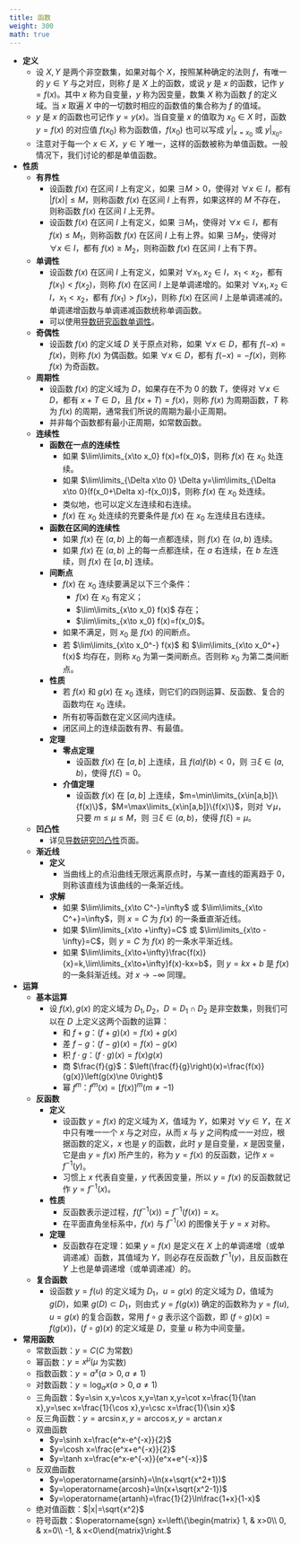 ```yaml
---
title: 函数
weight: 300
math: true
---
```


- **定义**
    - 设 $X,Y$ 是两个非空数集，如果对每个 $X$，按照某种确定的法则 $f$，有唯一的 $y \in Y$ 与之对应，则称 $f$ 是 $X$ 上的函数，或说 $y$ 是 $x$ 的函数，记作 $y=f(x)$。其中 $x$ 称为自变量，$y$ 称为因变量，数集 $X$ 称为函数 $f$ 的定义域。当 $x$ 取遍 $X$ 中的一切数时相应的函数值的集合称为 $f$ 的值域。
    - $y$ 是 $x$ 的函数也可记作 $y=y(x)$。当自变量 $x$ 的值取为 $x_0 \in X$ 时，函数 $y=f(x)$ 的对应值 $f(x_0)$ 称为函数值，$f(x_0)$ 也可以写成 $y|_{x=x_0}$ 或 $y|_{x_0}$。
    - 注意对于每一个 $x \in X$，$y \in Y$ 唯一，这样的函数被称为单值函数。一般情况下，我们讨论的都是单值函数。
- **性质**
    - **有界性**
        - 设函数 $f(x)$ 在区间 $I$ 上有定义，如果 $\exists M>0$，使得对 $\forall x\in I$，都有 $|f(x)|\le M$，则称函数 $f(x)$ 在区间 $I$ 上有界，如果这样的 $M$ 不存在，则称函数 $f(x)$ 在区间 $I$ 上无界。
        - 设函数 $f(x)$ 在区间 $I$ 上有定义，如果 $\exists M_1$，使得对 $\forall x\in I$，都有 $f(x)\le M_1$，则称函数 $f(x)$ 在区间 $I$ 上有上界。如果 $\exists M_2$，使得对 $\forall x\in I$，都有 $f(x)\ge M_2$，则称函数 $f(x)$ 在区间 $I$ 上有下界。
    - **单调性**
        - 设函数 $f(x)$ 在区间 $I$ 上有定义，如果对 $\forall x_1,x_2 \in I$，$x_1< x_2$，都有 $f(x_1)<f(x_2)$，则称 $f(x)$ 在区间 $I$ 上是单调递增的。如果对 $\forall x_1,x_2 \in I$，$x_1< x_2$，都有 $f(x_1)>f(x_2)$，则称 $f(x)$ 在区间 $I$ 上是单调递减的。单调递增函数与单调递减函数统称单调函数。
        - 可以使用[导数研究函数单调性](/notes/docs/mathematics/calculus/derivative#erqbub)。
    - **奇偶性**
        - 设函数 $f(x)$ 的定义域 $D$ 关于原点对称，如果 $\forall x \in D$，都有 $f(-x)=f(x)$，则称 $f(x)$ 为偶函数。如果 $\forall x \in D$，都有 $f(-x)=-f(x)$，则称 $f(x)$ 为奇函数。
    - **周期性**
        - 设函数 $f(x)$ 的定义域为 $D$，如果存在不为 $0$ 的数 $T$，使得对 $\forall x\in D$，都有 $x+T\in D$，且 $f(x+T)=f(x)$，则称 $f(x)$ 为周期函数，$T$ 称为 $f(x)$ 的周期，通常我们所说的周期为最小正周期。
        - 并非每个函数都有最小正周期，如常数函数。
    - **连续性** <span id="vhnj4q"></span>
        - **函数在一点的连续性**
            - 如果 $\lim\limits_{x\to x_0} f(x)=f(x_0)$，则称 $f(x)$ 在 $x_0$ 处连续。
            - 如果 $\lim\limits_{\Delta x\to 0} \Delta y=\lim\limits_{\Delta x\to 0}(f(x_0+\Delta x)-f(x_0))$，则称 $f(x)$ 在 $x_0$ 处连续。
            - 类似地，也可以定义左连续和右连续。
            - $f(x)$ 在 $x_0$ 处连续的充要条件是 $f(x)$ 在 $x_0$ 左连续且右连续。
        - **函数在区间的连续性** <span id="oi6fm3"></span>
            - 如果 $f(x)$ 在 $(a,b)$ 上的每一点都连续，则 $f(x)$ 在 $(a,b)$ 连续。
            - 如果 $f(x)$ 在 $(a,b)$ 上的每一点都连续，在 $a$ 右连续，在 $b$ 左连续，则 $f(x)$ 在 $[a,b]$ 连续。
        - **间断点**
            - $f(x)$ 在 $x_0$ 连续要满足以下三个条件：
                - $f(x)$ 在 $x_0$ 有定义；
                - $\lim\limits_{x\to x_0} f(x)$ 存在；
                - $\lim\limits_{x\to x_0} f(x)=f(x_0)$。
            - 如果不满足，则 $x_0$ 是 $f(x)$ 的间断点。
            - 若 $\lim\limits_{x\to x_0^-} f(x)$ 和 $\lim\limits_{x\to x_0^+} f(x)$ 均存在，则称 $x_0$ 为第一类间断点。否则称 $x_0$ 为第二类间断点。
        - **性质**
            - 若 $f(x)$ 和 $g(x)$ 在 $x_0$ 连续，则它们的四则运算、反函数、复合的函数均在 $x_0$ 连续。
            - 所有初等函数在定义区间内连续。
            - 闭区间上的连续函数有界、有最值。
        - **定理**
            - **零点定理** <span id="fkxb1e"></span>
                - 设函数 $f(x)$ 在 $[a,b]$ 上连续，且 $f(a)f(b)<0$，则 $\exists\xi\in(a,b)$，使得 $f(\xi)=0$。
            - **介值定理**
                - 设函数 $f(x)$ 在 $[a,b]$ 上连续，$m=\min\limits_{x\in[a,b]}\{f(x)\}$，$M=\max\limits_{x\in[a,b]}\{f(x)\}$，则对 $\forall \mu$，只要 $m\le\mu\le M$，则 $\exists\xi\in(a,b)$，使得 $f(\xi)=\mu$。
    - **凹凸性**
        - 详见[导数研究凹凸性](/notes/docs/mathematics/calculus/derivative#tc59gd)页面。
    - **渐近线**
        - **定义**
            - 当曲线上的点沿曲线无限远离原点时，与某一直线的距离趋于 $0$，则称该直线为该曲线的一条渐近线。
        - **求解**
            - 如果 $\lim\limits_{x\to C^-}=\infty$ 或 $\lim\limits_{x\to C^+}=\infty$，则 $x=C$ 为 $f(x)$ 的一条垂直渐近线。
            - 如果 $\lim\limits_{x\to +\infty}=C$ 或 $\lim\limits_{x\to -\infty}=C$，则 $y=C$ 为 $f(x)$ 的一条水平渐近线。
            - 如果 $\lim\limits_{x\to+\infty}\frac{f(x)}{x}=k,\lim\limits_{x\to+\infty}f(x)-kx=b$，则 $y=kx+b$ 是 $f(x)$ 的一条斜渐近线。对 $x\to-\infty$ 同理。
- **运算**
    - **基本运算**
        - 设 $f(x),g(x)$ 的定义域为 $D_1,D_2$，$D=D_1\cap D_2$ 是非空数集，则我们可以在 $D$ 上定义这两个函数的运算：
            - 和 $f+g$：$(f+g)(x)=f(x)+g(x)$
            - 差 $f-g$：$(f-g)(x)=f(x)-g(x)$
            - 积 $f\cdot g$：$(f\cdot g)(x)=f(x)g(x)$
            - 商 $\frac{f}{g}$：$\left(\frac{f}{g}\right)(x)=\frac{f(x)}{g(x)}\left(g(x)\ne 0\right)$
            - 幂 $f^m$：$f^m(x)=[f(x)]^m \left(m\ne -1\right)$
    - **反函数**
        - **定义**
            - 设函数 $y=f(x)$ 的定义域为 $X$，值域为 $Y$，如果对 $\forall y\in Y$，在 $X$ 中只有唯一一个 $x$ 与之对应，从而 $x$ 与 $y$ 之间构成一一对应，根据函数的定义，$x$ 也是 $y$ 的函数，此时 $y$ 是自变量，$x$ 是因变量，它是由 $y=f(x)$ 所产生的，称为 $y=f(x)$ 的反函数，记作 $x=f^{-1}(y)$。
            - 习惯上 $x$ 代表自变量，$y$ 代表因变量，所以 $y=f(x)$ 的反函数就记作 $y=f^{-1}(x)$。
        - **性质**
            - 反函数表示逆过程，$f(f^{-1}(x))=f^{-1}(f(x))=x$。
            - 在平面直角坐标系中，$f(x)$ 与 $f^{-1}(x)$ 的图像关于 $y=x$ 对称。
        - **定理**
            - 反函数存在定理：如果 $y=f(x)$ 是定义在 $X$ 上的单调递增（或单调递减）函数，其值域为 $Y$，则必存在反函数 $f^{-1}(y)$，且反函数在 $Y$ 上也是单调递增（或单调递减）的。
    - **复合函数**
        - 设函数 $y=f(u)$ 的定义域为 $D_1$，$u=g(x)$ 的定义域为 $D$，值域为 $g(D)$，如果 $g(D)\subset D_1$，则由式 $y=f(g(x))$ 确定的函数称为 $y=f(u),u=g(x)$ 的复合函数，常用 $f\circ g$ 表示这个函数，即 $(f\circ g)(x)=f(g(x))$，$(f\circ g)(x)$ 的定义域是 $D$，变量 $u$ 称为中间变量。
- **常用函数**
    - 常数函数：$y=C(C$ 为常数$)$
    - 幂函数：$y=x^{\mu}(\mu$ 为实数$)$
    - 指数函数：$y=a^x(a>0,a\ne 1)$
    - 对数函数：$y=\log_a x(a>0,a\ne 1)$
    - 三角函数：$y=\sin x,y=\cos x,y=\tan x,y=\cot x=\frac{1}{\tan x},y=\sec x=\frac{1}{\cos x},y=\csc x=\frac{1}{\sin x}$
    - 反三角函数：$y=\arcsin x,y=\arccos x,y=\arctan x$
    - 双曲函数
        - $y=\sinh x=\frac{e^x-e^{-x}}{2}$
        - $y=\cosh x=\frac{e^x+e^{-x}}{2}$
        - $y=\tanh x=\frac{e^x-e^{-x}}{e^x+e^{-x}}$
    - 反双曲函数
        - $y=\operatorname{arsinh}=\ln(x+\sqrt{x^2+1})$
        - $y=\operatorname{arcosh}=\ln(x+\sqrt{x^2-1})$
        - $y=\operatorname{artanh}=\frac{1}{2}\ln\frac{1+x}{1-x}$
    - 绝对值函数：$|x|=\sqrt{x^2}$
    - 符号函数：$\operatorname{sgn} x=\left\{\begin{matrix} 1, & x>0\\ 0, & x=0\\ -1, & x<0\end{matrix}\right.$

